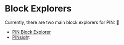 # Block Explorers

Currently, there are two main block explorers for PIN: 📌 

*  [PIN Block Explorer](http://network.flo.cash)
*  [PINsigh](https://livenet.flocha.in)t



